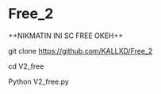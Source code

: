 # Free_2
++NIKMATIN INI SC FREE OKEH++

git clone https://github.com/KALLXD/Free_2

cd V2_free

Python V2_free.py

